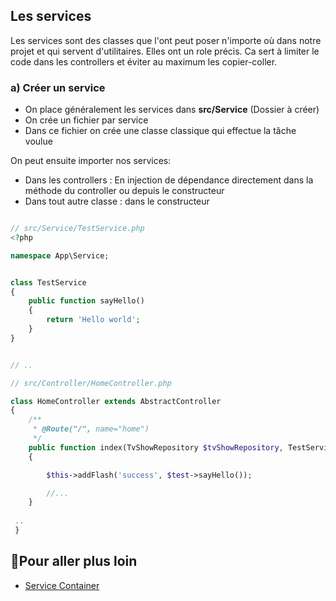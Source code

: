 ## Les services

Les services sont des classes que l'ont peut poser n'importe où dans notre projet et qui servent d'utilitaires. Elles ont un role précis. 
Ca sert à limiter le code dans les controllers et éviter au maximum les copier-coller.

### a) Créer un service

- On place généralement les services dans **src/Service** (Dossier à créer)
- On crée un fichier par service
- Dans ce fichier on crée une classe classique qui effectue la tâche voulue

On peut ensuite importer nos services:

- Dans les controllers : En injection de dépendance directement dans la méthode du controller ou depuis le constructeur
- Dans tout autre classe : dans le constructeur

```php

// src/Service/TestService.php
<?php

namespace App\Service;


class TestService
{
    public function sayHello()
    {
        return 'Hello world';
    }
}


// ..

// src/Controller/HomeController.php

class HomeController extends AbstractController
{
    /**
     * @Route("/", name="home")
     */
    public function index(TvShowRepository $tvShowRepository, TestService $test): Response
    {

        $this->addFlash('success', $test->sayHello());

        //...
    }
    
 ..
 }
```

## 📑Pour aller plus loin
- [Service Container](https://symfony.com/doc/current/service_container.html)
